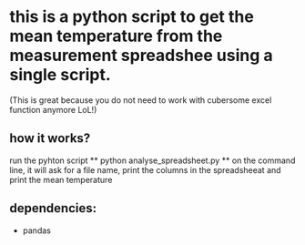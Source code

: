 
# this is a python script to get the mean temperature from the measurement spreadshee using a single script.
(This is great because you do not need to work with cubersome excel function anymore LoL!)

## how it works?
run the pyhton script ** python analyse_spreadsheet.py ** on the command line, it will ask for a file name, print the columns in the spreadsheeat and print the mean temperature

## dependencies:
- pandas
